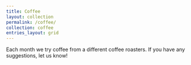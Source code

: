 ```yaml
---
title: Coffee
layout: collection
permalink: /coffee/
collection: coffee
entries_layout: grid
---
```




Each month we try coffee from a different coffee roasters. If you have any suggestions, let us know! 
